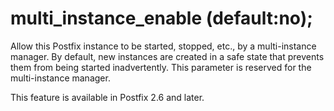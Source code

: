 # multi_instance_enable (default:no); 

 Allow this Postfix instance to be started, stopped, etc., by a
multi-instance manager.  By default, new instances are created in
a safe state that prevents them from being started inadvertently.
This parameter is reserved for the multi-instance manager.  

 This feature is available in Postfix 2.6 and later. 


